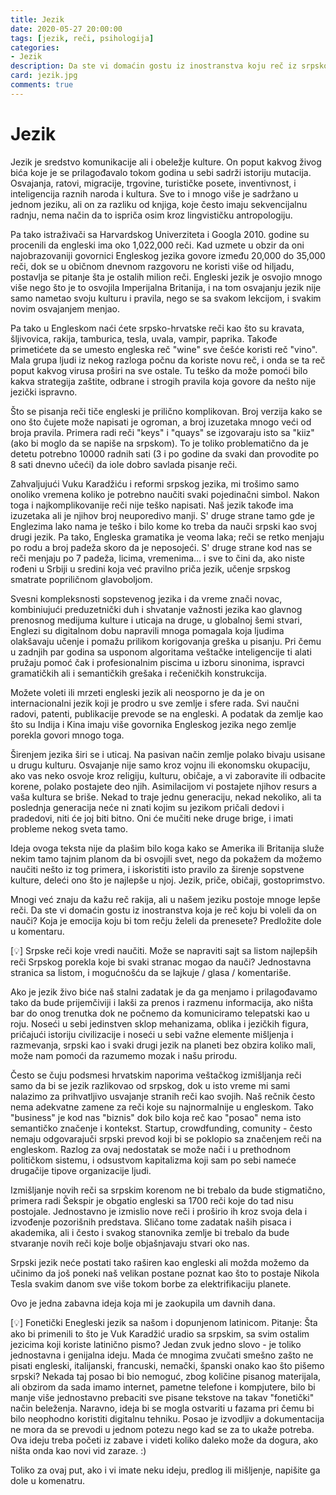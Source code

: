 ```yaml
---
title: Jezik
date: 2020-05-27 20:00:00
tags: [jezik, reči, psihologija]
categories:
- Jezik 
description: Da ste vi domaćin gostu iz inostranstva koju reč iz srpskog jezika bi voleli da on nauči i zašto?
card: jezik.jpg
comments: true
---
```


# Jezik

Jezik je sredstvo komunikacije ali i obeležje kulture. On poput kakvog živog bića koje je se prilagođavalo tokom godina u sebi sadrži istoriju mutacija. Osvajanja, ratovi, migracije, trgovine, turističke posete, inventivnost, i inteligencija raznih naroda i kultura. Sve to i mnogo više je sadržano u jednom jeziku, ali on za razliku od knjiga, koje često imaju sekvencijalnu radnju, nema način da to ispriča osim kroz lingvističku antropologiju.    

Pa tako istraživači sa Harvardskog Univerziteta i Googla 2010. godine su procenili da engleski ima oko 1,022,000 reči. Kad uzmete u obzir da oni najobrazovaniji govornici Engleskog jezika govore između 20,000 do 35,000 reči, dok se u običnom dnevnom razgovoru ne koristi više od hiljadu, postavlja se pitanje šta je ostalih milion reči. Engleski jezik je osvojio mnogo više nego što je to osvojila Imperijalna Britanija, i na tom osvajanju jezik nije samo nametao svoju kulturu i pravila, nego se sa svakom lekcijom, i svakim novim osvajanjem menjao.

Pa tako u Engleskom naći ćete srpsko-hrvatske reči kao što su kravata, šljivovica, rakija, tamburica, tesla, uvala, vampir, paprika. Takođe primetićete da se umesto engleska reč "wine" sve češće koristi reč "vino". Mala grupa ljudi iz nekog razloga počnu da koriste novu reč, i onda se ta reč poput kakvog virusa proširi na sve ostale. Tu teško da može pomoći bilo kakva strategija zaštite, odbrane i strogih pravila koja govore da nešto nije jezički ispravno.

Što se pisanja reči tiče engleski je prilično komplikovan. Broj verzija kako se ono što čujete može napisati je ogroman, a broj izuzetaka mnogo veći od broja pravila. Primera radi reči "keys" i "quays" se izgovaraju isto sa "kiiz" (ako bi moglo da se napiše na srpskom). To je toliko problematično da je detetu potrebno 10000 radnih sati (3 i po godine da svaki dan provodite po 8 sati dnevno učeći) da iole dobro savlada pisanje reči. 

Zahvaljujući Vuku Karadžiću i reformi srpskog jezika, mi trošimo samo onoliko vremena koliko je potrebno naučiti svaki pojedinačni simbol. Nakon toga i najkomplikovanije reči nije teško napisati. Naš jezik takođe ima izuzetaka ali je njihov broj neuporedivo manji. S' druge strane tamo gde je Englezima lako nama je teško i bilo kome ko treba da nauči srpski kao svoj drugi jezik. Pa tako, Engleska gramatika je veoma laka; reči se retko menjaju po rodu a broj padeža skoro da je  neposojeći. S' druge strane kod nas se reči menjaju po 7 padeža, licima, vremenima... i sve to čini da, ako niste rođeni u Srbiji u sredini koja već pravilno priča jezik, učenje srpskog smatrate popriličnom glavoboljom. 

Svesni kompleksnosti sopstevenog jezika i da vreme znači novac, kombiniujući preduzetnički duh i shvatanje važnosti jezika kao glavnog prenosnog medijuma kulture i uticaja na druge, u globalnoj šemi stvari, Englezi su digitalnom dobu napravili mnoga pomagala koja ljudima olakšavaju učenje i pomažu prilikom korigovanja greška u pisanju. Pri čemu u zadnjih par godina sa usponom algoritama veštačke inteligencije ti alati pružaju pomoć čak i profesionalnim piscima u izboru sinonima, ispravci gramatičkih ali i semantičkih grešaka i rečeničkih konstrukcija.

Možete voleti ili mrzeti engleski jezik ali neosporno je da je on internacionalni jezik koji je prodro u sve zemlje i sfere rada. Svi naučni radovi, patenti, publikacije prevode se na engleski. A podatak da zemlje kao što su Indija i Kina imaju više govornika Engleskog jezika nego zemlje porekla govori mnogo toga.   

Širenjem jezika širi se i uticaj. Na pasivan način zemlje polako bivaju usisane u drugu kulturu. Osvajanje nije samo kroz vojnu ili ekonomsku okupaciju, ako vas neko osvoje kroz religiju, kulturu, običaje, a vi zaboravite ili odbacite korene, polako postajete deo njih. Asimilacijom vi postajete njihov resurs a vaša kultura se briše. Nekad to traje jednu generaciju, nekad nekoliko, ali ta poslednja generacija neće ni znati kojim su jezikom pričali dedovi i pradedovi, niti će joj biti bitno. Oni će mučiti neke druge brige, i imati probleme nekog sveta tamo.

Ideja ovoga teksta nije da plašim bilo koga kako se Amerika ili Britanija služe nekim tamo tajnim planom da bi osvojili svet, nego da pokažem da možemo naučiti nešto iz tog primera, i iskoristiti isto pravilo za širenje sopstvene kulture, deleći ono što je najlepše u njoj. Jezik, priče, običaji, gostoprimstvo.

Mnogi već znaju da kažu reč rakija, ali u našem jeziku postoje mnoge lepše reči.
Da ste vi domaćin gostu iz inostranstva koja je reč koju bi voleli da on nauči?
Koja je emocija koju bi tom rečju želeli da prenesete?
Predložite dole u komentaru.

[💡] Srpske reči koje vredi naučiti. Može se napraviti sajt sa listom najlepših reči Srpskog porekla koje bi svaki stranac mogao da nauči? Jednostavna stranica sa listom, i mogućnošću da se lajkuje / glasa / komentariše.

Ako je jezik živo biće naš stalni zadatak je da ga menjamo i prilagođavamo tako da bude prijemčiviji i lakši za prenos i razmenu informacija, ako ništa bar do onog trenutka dok ne počnemo da komuniciramo telepatski kao u roju. Noseći u sebi jedinstven sklop mehanizama, oblika i jezičkih figura, pričajući istoriju civilizacije i noseći u sebi važne elemente mišljenja i razmevanja, srpski kao i svaki drugi jezik na planeti bez obzira koliko mali, može nam pomoći da razumemo mozak i našu prirodu. 

Često se čuju podsmesi hrvatskim naporima veštačkog izmišljanja reči samo da bi se jezik razlikovao od srpskog, dok u isto vreme mi sami nalazimo za prihvatljivo usvajanje stranih reči kao svojih. Naš rečnik često nema adekvatne zamene za reči koje su najnormalnije u engleskom. Tako "business" je kod nas "biznis" dok bilo koja reč kao "posao" nema isto semantičko značenje i kontekst. Startup, crowdfunding, comunity - često nemaju odgovarajuči srpski prevod koji bi se poklopio sa značenjem reči na engleskom. Razlog za ovaj nedostatak se može nači i u prethodnom političkom sistemu, i odsustvom kapitalizma koji sam po sebi nameće drugačije tipove organizacije ljudi.

Izmišljanje novih reči sa srpskim korenom ne bi trebalo da bude stigmatično, primera radi Šekspir je obgatio engleski sa 1700 reči koje do tad nisu postojale. Jednostavno je izmislio nove reči i proširio ih kroz svoja dela i izvođenje pozorišnih predstava. Sličano tome zadatak naših pisaca i akademika, ali i često i svakog stanovnika zemlje bi trebalo da bude stvaranje novih reči koje bolje objašnjavaju stvari oko nas. 

Srpski jezik neće postati tako raširen kao engleski ali možda možemo da učinimo da još poneki naš velikan postane poznat kao što to postaje Nikola Tesla svakim danom sve više tokom borbe za elektrifikaciju planete.

Ovo je jedna zabavna ideja koja mi je zaokupila um davnih dana.

[💡] Fonetički Enegleski jezik sa našom i dopunjenom latinicom.
    Pitanje: Šta ako bi primenili to što je Vuk Karadžić uradio sa srpskim, sa svim ostalim jezicima koji koriste latinično pismo?
    Jedan zvuk jedno slovo - je toliko jednostavna i genijalna ideju. Mada će mnogima zvučati smešno zašto ne pisati engleski, italijanski, francuski, nemački, španski onako kao što pišemo srpski? Nekada taj posao bi bio nemoguć, zbog količine pisanog materijala, ali obzirom da sada imamo internet, pametne telefone i kompjutere, bilo bi manje više jednostavno prebaciti sve pisane tekstove na takav "fonetički" način beleženja.
    Naravno, ideja bi se mogla ostvariti u fazama pri čemu bi bilo neophodno koristiti digitalnu tehniku. Posao je izvodljiv a dokumentacija ne mora da se prevodi u jednom potezu nego kad se za to ukaže potreba. Ova ideju treba početi iz zabave i videti koliko daleko može da dogura, ako ništa onda kao novi vid zaraze. :) 

Toliko za ovaj put, ako i vi imate neku ideju, predlog ili mišljenje, napišite ga dole u komenatru.  

